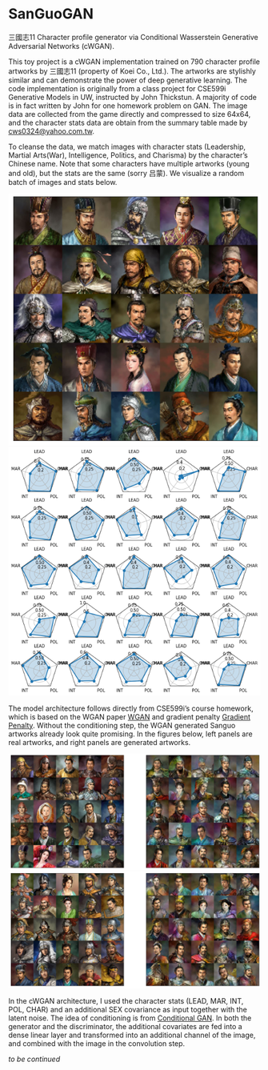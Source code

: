 # SanGuoGAN

三國志11 Character profile generator via Conditional Wasserstein Generative Adversarial Networks (cWGAN).

This toy project is a cWGAN implementation trained on 790 character profile artworks by 三國志11 (property of Koei Co., Ltd.). The artworks are stylishly similar and can demonstrate the power of deep generative learning. The code implementation is originally from a class project for CSE599i Generative Models in UW, instructed by John Thickstun. A majority of code is in fact written by John for one homework problem on GAN. The image data are collected from the game directly and compressed to size 64x64, and the character stats data are obtain from the summary table made by cws0324@yahoo.com.tw. 

To cleanse the data, we match images with character stats (Leadership, Martial Arts(War), Intelligence, Politics, and Charisma) by the character’s Chinese name. Note that some characters have multiple artworks (young and old), but the stats are the same (sorry 吕蒙). We visualize a random batch of images and stats below. 

![Data Example](examples/dataexample.png)
![Stats Example](examples/dataexamplestats.png)


The model architecture follows directly from CSE599i’s course homework, which is based on the WGAN paper  [WGAN](https://arxiv.org/abs/1701.07875) and gradient penalty [Gradient Penalty](https://arxiv.org/abs/1704.00028). Without the conditioning step, the WGAN generated Sanguo artworks already look quite promising. In the figures below, left panels are real artworks, and right panels are generated artworks. 

![WGAN Example](examples/wganexample1.png)
![WGAN Example](examples/wganexample2.png)

In the cWGAN architecture, I used the character stats (LEAD, MAR, INT, POL, CHAR) and an additional SEX covariance as input together with the latent noise. The idea of conditioning is from [Conditional GAN](https://arxiv.org/pdf/1411.1784.pdf). In both the generator and the discriminator, the additional covariates are fed into a dense linear layer and transformed into an additional channel of the image, and combined with the image in the convolution step. 

_to be continued_
